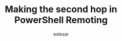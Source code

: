 ---
title:  Making the second hop in PowerShell Remoting
ms.date:  2016-05-11
keywords:  powershell,cmdlet
description:  
ms.topic:  article
author:  eslesar
manager:  carmonmills
ms.prod:  powershell
---